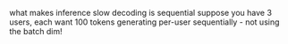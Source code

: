 what makes inference slow
decoding is sequential
suppose you have 3 users, each want 100 tokens
generating per-user sequentially - not using the batch dim!

